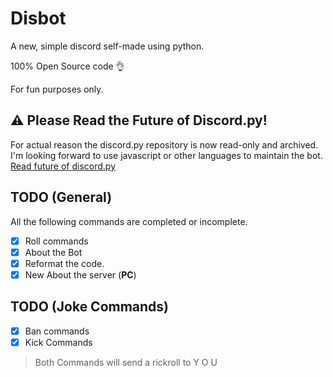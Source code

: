 # Disbot

A new, simple discord self-made using python.

100% Open Source code 👌

For fun purposes only.

## ⚠ Please Read the Future of Discord.py!
For actual reason the discord.py repository is now read-only and archived. I'm looking forward to use javascript or other languages to maintain the bot.
[Read future of discord.py](https://gist.github.com/Rapptz/4a2f62751b9600a31a0d3c78100287f1)


## TODO (General)

All the following commands are completed or incomplete.

- [X] Roll commands
- [X] About the Bot
- [X] Reformat the code.
- [X] New About the server (**PC**)

## TODO (Joke Commands)

- [X] Ban commands
- [X] Kick Commands
> Both Commands will send a rickroll to Y O U
